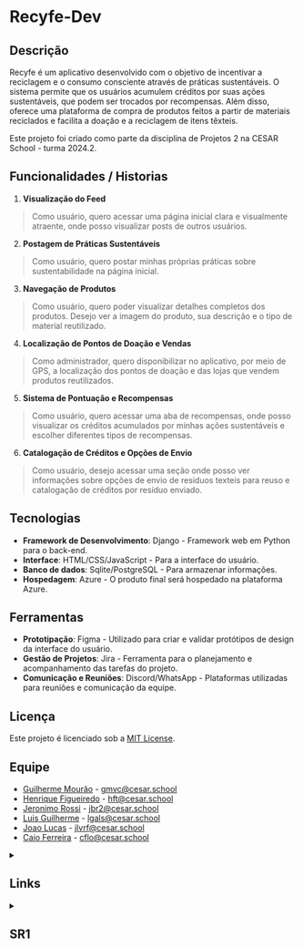 # Recyfe-Dev

## Descrição

Recyfe é um aplicativo desenvolvido com o objetivo de incentivar a reciclagem e o consumo consciente através de práticas sustentáveis. O sistema permite que os usuários acumulem créditos por suas ações sustentáveis, que podem ser trocados por recompensas. Além disso, oferece uma plataforma de compra de produtos feitos a partir de materiais reciclados e facilita a doação e a reciclagem de itens têxteis.

Este projeto foi criado como parte da disciplina de Projetos 2 na CESAR School - turma 2024.2.
 
## Funcionalidades / Historias

1. **Visualização do Feed**

>Como usuário, quero acessar uma página inicial clara e visualmente atraente, onde posso visualizar posts de outros usuários.

2. **Postagem de Práticas Sustentáveis**

>Como usuário, quero postar minhas próprias práticas sobre sustentabilidade na página inicial.

3. **Navegação de Produtos**

>Como usuário, quero poder visualizar detalhes completos dos produtos. Desejo ver a imagem do produto, sua descrição e o tipo de material reutilizado.

4. **Localização de Pontos de Doação e Vendas**

>Como administrador, quero disponibilizar no aplicativo, por meio de GPS, a localização dos pontos de doação e das lojas que vendem produtos reutilizados.

5. **Sistema de Pontuação e Recompensas**

>Como usuário, quero acessar uma aba de recompensas, onde posso visualizar os créditos acumulados por minhas ações sustentáveis e escolher diferentes tipos de recompensas.

6. **Catalogação de Créditos e Opções de Envio**

>Como usuário, desejo acessar uma seção onde posso ver informações sobre opções de envio de residuos texteis para reuso e catalogação de créditos por resíduo enviado.

## Tecnologias

- **Framework de Desenvolvimento**: Django - Framework web em Python para o back-end.
- **Interface**: HTML/CSS/JavaScript - Para a interface do usuário.
- **Banco de dados**: Sqlite/PostgreSQL - Para armazenar informações.
- **Hospedagem**: Azure - O produto final será hospedado na plataforma Azure.

## Ferramentas

- **Prototipação**: Figma - Utilizado para criar e validar protótipos de design da interface do usuário.
- **Gestão de Projetos**: Jira - Ferramenta para o planejamento e acompanhamento das tarefas do projeto.
- **Comunicação e Reuniões**: Discord/WhatsApp - Plataformas utilizadas para reuniões e comunicação da equipe.

## Licença

Este projeto é licenciado sob a [MIT License](https://opensource.org/licenses/MIT).

## Equipe

- [Guilherme Mourão](https://github.com/guilhermemouraovc) - gmvc@cesar.school
- [Henrique Figueiredo](https://github.com/fthenri) - hft@cesar.school
- [Jeronimo Rossi](https://github.com/Jeraross) - jbr2@cesar.school
- [Luis Guilherme](https://github.com/luisgxlauria) - lgals@cesar.school
- [Joao Lucas](https://github.com/JRobalinho) - jlvrf@cesar.school
- [Caio Ferreira](https://github.com/CaioLira18) - cflo@cesar.school



<details>
<summary><h2>Links</h2></summary>

- [Site - Azure]()

- [Jira - Backlog](https://cesar-team-pkcqpghh.atlassian.net/jira/software/projects/SCRUM/boards/1/backlog)

- [Figma - Prototipo Lo-fi](https://www.figma.com/design/41Ibz8AEwuqGG0PivkYSAL/Prot%C3%B3tipo-baixa-fidelidade?node-id=0-1&node-type=canvas)

</details>


<details>
<summary><h2>SR1</h2></summary>

- [Screencast do Protótipo Lo-fi](https://www.youtube.com/watch?v=FWHbXnmOCmE)

- [Screencast do Site]()

- [Link do jira da equipe](https://cesar-team-pkcqpghh.atlassian.net/jira/software/projects/SCRUM/boards/1/backlog)

- [Analise_de_Viabilidade_Programacao_em_Par_Projeto_Django.pdf](https://github.com/user-attachments/files/17388785/Analise_de_Viabilidade_Programacao_em_Par_Projeto_Django.pdf)

- **Print Product Backlog**

![Captura de tela 2024-10-16 001422](https://github.com/user-attachments/assets/85b3fbb5-fec5-48c2-86d3-9d452925157d)

- **Print Issues/Bug Tracker**

![Captura de tela 2024-10-16 001519](https://github.com/user-attachments/assets/1bce1d27-25c7-48f8-ab5f-7672a40192b8)

- **Print Diagrama de Atividades do Projeto**

![image](https://github.com/user-attachments/assets/b5ff5f6b-c16d-4836-bc7e-2cefa89e0790)

</details>
